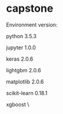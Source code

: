 # capstone

Environment version:

python 3.5.3

jupyter 1.0.0

keras   2.0.6

lightgbm 2.0.6

matplotlib 2.0.6

scikit-learn 0.18.1

xgboost \
